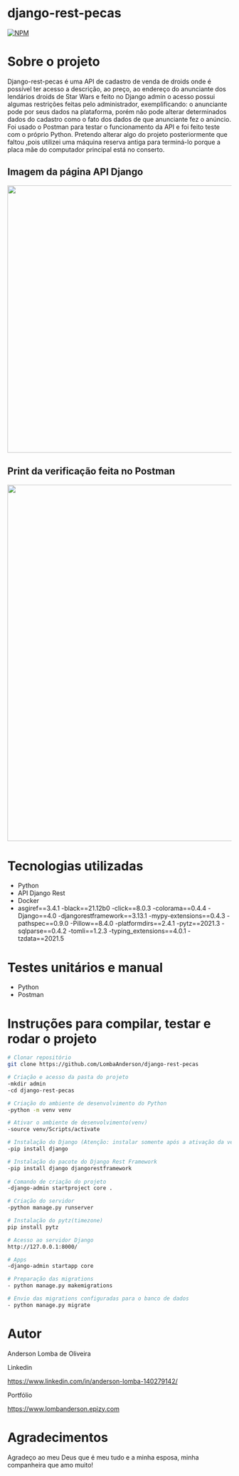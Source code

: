 # django-rest-pecas
[![NPM](https://img.shields.io/npm/l/react)](https://github.com/LombaAnderson/django-rest-pecas/blob/main/LICENSE)

# Sobre o projeto
Django-rest-pecas é uma API de cadastro de venda de droids onde é possível ter acesso a descrição, ao preço, ao endereço do anunciante dos lendários droids de Star Wars e feito no Django admin o acesso possui algumas restrições feitas pelo administrador, exemplificando: o anunciante pode por seus dados na plataforma, porém não pode alterar determinados dados do cadastro como o fato dos dados de que anunciante fez o anúncio. Foi usado o Postman para testar o funcionamento da API e foi feito teste com o próprio Python. Pretendo alterar algo do projeto posteriormente que faltou ,pois utilizei uma máquina reserva antiga para terminá-lo porque a placa mãe do computador principal está no conserto.

## Imagem da página API Django
<div align="center">
<img src="https://user-images.githubusercontent.com/60937513/147471361-0a93e086-19d8-46df-a7ab-86003324b786.png" width="600" />
</div>

## Print da verificação feita no Postman
<div align="center">
<img src="https://user-images.githubusercontent.com/60937513/147471546-332911cd-84e2-4a9c-b35f-009e4ada5baf.png" width="800" />
</div>


# Tecnologias utilizadas

- Python
- API Django Rest
- Docker
- asgiref==3.4.1
-black==21.12b0
-click==8.0.3
-colorama==0.4.4
-Django==4.0
-djangorestframework==3.13.1
-mypy-extensions==0.4.3
-pathspec==0.9.0
-Pillow==8.4.0
-platformdirs==2.4.1
-pytz==2021.3
-sqlparse==0.4.2
-tomli==1.2.3
-typing_extensions==4.0.1
-tzdata==2021.5

# Testes unitários e manual
- Python
- Postman

# Instruções para compilar, testar e rodar o projeto

```bash
# Clonar repositório
git clone https://github.com/LombaAnderson/django-rest-pecas

# Criação e acesso da pasta do projeto
-mkdir admin
-cd django-rest-pecas

# Criação do ambiente de desenvolvimento do Python
-python -m venv venv

# Ativar o ambiente de desenvolvimento(venv)
-source venv/Scripts/activate

# Instalação do Django (Atenção: instalar somente após a ativação da venv)
-pip install django

# Instalação do pacote do Django Rest Framework
-pip install django djangorestframework
 
# Comando de criação do projeto
-django-admin startproject core .

# Criação do servidor
-python manage.py runserver

# Instalação do pytz(timezone)
pip install pytz

# Acesso ao servidor Django
http://127.0.0.1:8000/

# Apps 
-django-admin startapp core

# Preparação das migrations
- python manage.py makemigrations

# Envio das migrations configuradas para o banco de dados
- python manage.py migrate

```

# Autor

Anderson Lomba de Oliveira

Linkedin

https://www.linkedin.com/in/anderson-lomba-140279142/

Portfólio

https://www.lombanderson.epizy.com

# Agradecimentos

Agradeço ao meu Deus que é meu tudo e a minha esposa, minha companheira que amo muito!

